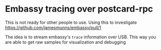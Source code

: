 # Embassy tracing over postcard-rpc

This is not ready for other people to use. Using this to investigate https://github.com/jamesmunns/embassy/pull/1

The idea is to stream embassy's `trace` information over USB. This way you are able to get raw samples
for visualization and debugging
